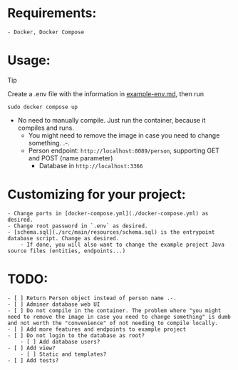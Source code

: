 # Requirements:

    - Docker, Docker Compose

# Usage:

> [!TIP]
> 
> Create a .env file with the information in [example-env.md](example-env.md), then run
>
> `sudo docker compose up`

- No need to manually compile. Just run the container, because it compiles and runs.
    - You might need to remove the image in case you need to change something. .-.
   - Person endpoint: `http://localhost:8089/person`, supporting GET and POST (name parameter)
        - Database in `http://localhost:3366`

# Customizing for your project:

    - Change ports in [docker-compose.yml](./docker-compose.yml) as desired.
    - Change root password in `.env` as desired.
    - [schema.sql](./src/main/resources/schema.sql) is the entrypoint database script. Change as desired.
        - If done, you will also want to change the example project Java source files (entities, endpoints...)

# TODO:
    - [ ] Return Person object instead of person name .-.
    - [ ] Adminer database web UI
    - [ ] Do not compile in the container. The problem where "you might need to remove the image in case you need to change something" is dumb and not worth the "convenience" of not needing to compile locally.
    - [ ] Add more features and endpoints to example project
    - [ ] Do not login to the database as root?
        - [ ] Add database users?
    - [ ] Add view?
        - [ ] Static and templates?
    - [ ] Add tests?
